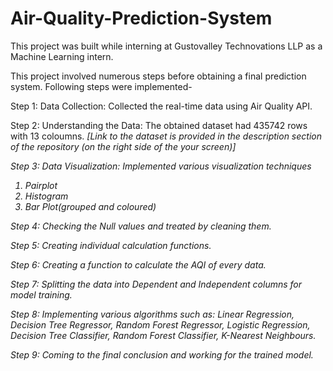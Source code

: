 # Air-Quality-Prediction-System

This project was built while interning at Gustovalley Technovations LLP as a Machine Learning intern.

This project involved numerous steps before obtaining a final prediction system. Following steps were implemented- 

Step 1: Data Collection: Collected the real-time data using Air Quality API.

Step 2: Understanding the Data: The obtained dataset had 435742 rows with 13 coloumns. <i>[Link to the dataset is provided in the description section of the repository (on the right side of the your screen)]<i/>

Step 3: Data Visualization: Implemented various visualization techniques
1. Pairplot
2. Histogram
3. Bar Plot(grouped and coloured)

Step 4: Checking the Null values and treated by cleaning them.

Step 5: Creating individual calculation functions.

Step 6: Creating a function to calculate the AQI of every data.

Step 7: Splitting the data into Dependent and Independent columns for model training.

Step 8: Implementing various algorithms such as: Linear Regression, Decision Tree Regressor, Random Forest Regressor, Logistic Regression, Decision Tree Classifier, Random Forest Classifier, K-Nearest Neighbours.

Step 9: Coming to the final conclusion and working for the trained model.
